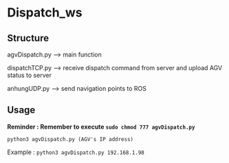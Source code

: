 # Dispatch_ws

## Structure

agvDispatch.py --> main function

dispatchTCP.py --> receive dispatch command from server and upload AGV status to server

anhungUDP.py   --> send navigation points to ROS

## Usage

**Reminder : Remember to execute ```sudo chmod 777 agvDispatch.py```**

```python3 agvDispatch.py (AGV's IP address)```

Example : ```python3 agvDispatch.py 192.168.1.98```
